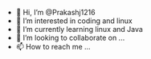 - 👋 Hi, I’m @Prakashj1216
- 👀 I’m interested in coding and linux
- 🌱 I’m currently learning linux and Java 
- 💞️ I’m looking to collaborate on ...
- 📫 How to reach me ...

<!---
Prakashj1216/Prakashj1216 is a ✨ special ✨ repository because its `README.md` (this file) appears on your GitHub profile.
You can click the Preview link to take a look at your changes.
--->

